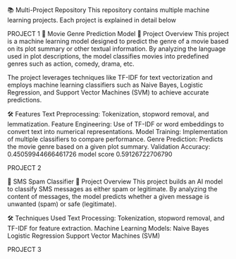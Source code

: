 📚 Multi-Project Repository
This repository contains multiple machine learning projects. Each project is explained in detail below

PROJECT 1 
🎥 Movie Genre Prediction Model
📜 Project Overview
This project is a machine learning model designed to predict the genre of a movie based on its plot summary or other textual information. By analyzing the language used in plot descriptions, the model classifies movies into predefined genres such as action, comedy, drama, etc.

The project leverages techniques like TF-IDF for text vectorization and employs machine learning classifiers such as Naive Bayes, Logistic Regression, and Support Vector Machines (SVM) to achieve accurate predictions.

🛠️ Features
Text Preprocessing: Tokenization, stopword removal, and lemmatization.
Feature Engineering: Use of TF-IDF or word embeddings to convert text into numerical representations.
Model Training: Implementation of multiple classifiers to compare performance.
Genre Prediction: Predicts the movie genre based on a given plot summary.
Validation Accuracy: 0.45059944666461726
model score   0.59126722706790


PROJECT 2 

📧 SMS Spam Classifier
📜 Project Overview
This project builds an AI model to classify SMS messages as either spam or legitimate. By analyzing the content of messages, the model predicts whether a given message is unwanted (spam) or safe (legitimate).

🛠️ Techniques Used
Text Processing: Tokenization, stopword removal, and TF-IDF for feature extraction.
Machine Learning Models:
Naive Bayes
Logistic Regression
Support Vector Machines (SVM)

PROJECT 3 

